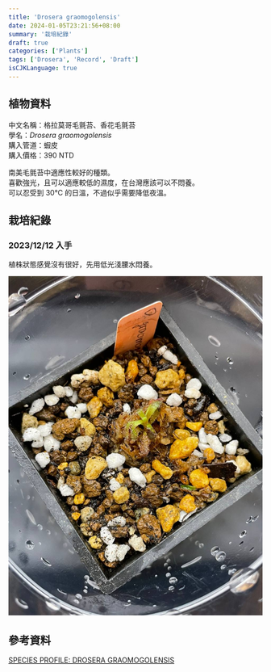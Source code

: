 ```yaml
---
title: 'Drosera graomogolensis'
date: 2024-01-05T23:21:56+08:00
summary: '栽培紀錄'
draft: true
categories: ['Plants']
tags: ['Drosera', 'Record', 'Draft']
isCJKLanguage: true
---
```


## 植物資料

中文名稱：格拉莫哥毛氈苔、香花毛氈苔  
學名：*Drosera graomogolensis*  
購入管道：蝦皮  
購入價格：390 NTD  

南美毛氈苔中適應性較好的種類。  
喜歡強光，且可以適應較低的濕度，在台灣應該可以不悶養。  
可以忍受到 30℃ 的日溫，不過似乎需要降低夜溫。  

## 栽培紀錄

### 2023/12/12 入手

植株狀態感覺沒有很好，先用低光淺腰水悶養。  

![2023-12-12](./images/2023-12-12.jpg)

## 參考資料

[SPECIES PROFILE: DROSERA GRAOMOGOLENSIS](https://www.carnivorousjourney.com/p/species-profile-drosera-graomogolensis)
